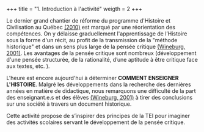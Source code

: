 +++
title = "1. Introduction à l'activité"
weigth = 2
+++

Le dernier grand chantier de réforme du programme d'Histoire et Civilisation au Québec [(2010)](https://www.education.gouv.qc.ca/fileadmin/site_web/documents/education/jeunes/pfeq/PFEQ_histoire-education-citoyennete-premier-cycle.pdf) est marqué par une réorientation des compétences. On y délaisse graduellement l'apprentissage de l’Histoire sous la forme d'un récit, au profit de la transmission de la "méthode historique" et dans un sens plus large de la pensée critique [(Wineburg, 2001)](https://tupress.temple.edu/books/historical-thinking-and-other-unnatural-acts). Les avantages de la pensée critique sont nombreux (développement d'une pensée structurée, de la rationalité, d’une aptitude à être critique face aux textes, etc. ).

L'heure est encore aujourd'hui à déterminer **COMMENT ENSEIGNER L'HISTOIRE**. Malgré les développements dans la recherche des dernières années en matière de didactique, nous remarquons une difficulté de la part des enseignant.e.s et des élèves [(Wineburg, 2001)](https://tupress.temple.edu/books/historical-thinking-and-other-unnatural-acts) à tirer des conclusions sur une société à travers un document historique.

Cette activité propose de s’inspirer des principes de la TEI pour imaginer des activités scolaires servant le développement de la pensée critique.
